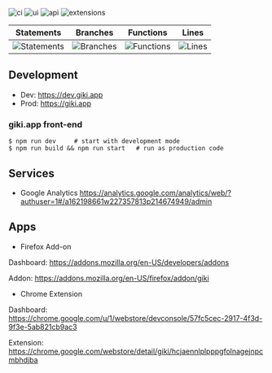 ![ci](https://github.com/metrue/v/workflows/ci/badge.svg)
![ui](https://github.com/metrue/v/workflows/ui/badge.svg)
![api](https://github.com/metrue/v/workflows/api/badge.svg)
![extensions](https://github.com/metrue/v/workflows/extensions/badge.svg)

| Statements | Branches | Functions | Lines |
| -----------|----------|-----------|-------|
| ![Statements](#statements# "Make me better!") | ![Branches](#branches# "Make me better!") | ![Functions](#functions# "Make me better!") | ![Lines](#lines# "Make me better!") |")


## Development

* Dev: https://dev.giki.app
* Prod: https://giki.app

### giki.app front-end
```
$ npm run dev     # start with development mode
$ npm run build && npm run start   # run as production code
```

## Services

* Google Analytics
https://analytics.google.com/analytics/web/?authuser=1#/a162198661w227357813p214674949/admin


## Apps

* Firefox Add-on

Dashboard: https://addons.mozilla.org/en-US/developers/addons

Addon: https://addons.mozilla.org/en-US/firefox/addon/giki

* Chrome Extension

Dashboard: https://chrome.google.com/u/1/webstore/devconsole/57fc5cec-2917-4f3d-9f3e-5ab821cb9ac3

Extension: https://chrome.google.com/webstore/detail/giki/hcjaennlplpppgfolnagejnpcmbhdjba


